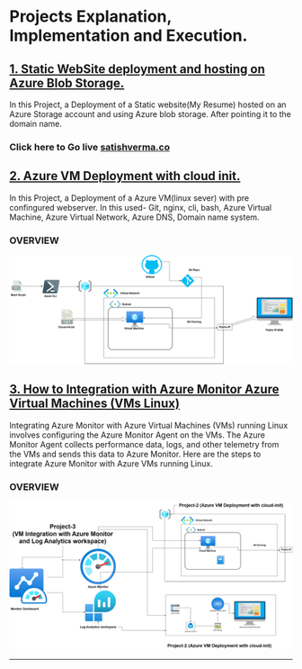# Projects Explanation, Implementation and Execution.

## [1. Static WebSite deployment and hosting on Azure Blob Storage.](https://github.com/satishvermacoen/Azure-Projects/tree/main/1.%20Static%20WebSite%20deployment%20and%20hosting%20on%20Azure%20Blob%20Storage)
In this Project, a Deployment of a Static website(My Resume) hosted on an Azure Storage account and using Azure blob storage. After pointing it to the domain name.
### Click here to Go live [satishverma.co](http://satishvermacloudlearning.shop)

## [2. Azure VM Deployment with cloud init.](https://github.com/satishvermacoen/Azure-Projects/tree/main/2.%20Azure%20VM%20Deployment%20with%20cloud%20init)
In this Project, a Deployment of a Azure VM(linux sever) with pre confingured webserver. In this used- Git, nginx, cli, bash, Azure Virtual Machine, Azure Virtual Network, Azure DNS, Domain name system.
### OVERVIEW
![Overview](https://github.com/satishvermacoen/Azure-Projects/blob/main/2.%20Azure%20VM%20Deployment%20with%20cloud%20init/img/draw.png)

## [3. How to Integration with Azure Monitor Azure Virtual Machines (VMs Linux)](https://github.com/satishvermacoen/Azure-Projects/tree/main/3.%20VM%20Integration%20with%20Azure%20monitor%20and%20Log%20Analytics%20workspace)
Integrating Azure Monitor with Azure Virtual Machines (VMs) running Linux involves configuring the Azure Monitor Agent on the VMs. The Azure Monitor Agent collects performance data, logs, and other telemetry from the VMs and sends this data to Azure Monitor. Here are the steps to integrate Azure Monitor with Azure VMs running Linux.
### OVERVIEW
![Overview](https://github.com/satishvermacoen/Azure-Projects/blob/main/3.%20VM%20Integration%20with%20Azure%20monitor%20and%20Log%20Analytics%20workspace/img/3.VM-Integration%20with%20Azure%20Monitor.png)

-------------------------------
